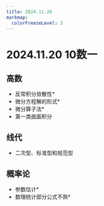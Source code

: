 ```yaml
---
title: 2024.11.20
markmap:
  colorFreezeLevel: 3
---
```


# 2024.11.20 10数一
## 高数
- 反常积分敛散性*
- 微分方程解的形式*
- 微分算子法*
- 第一类曲面积分

## 线代
- 二次型、标准型和规范型

## 概率论
- 参数估计*
- 数理统计部分公式不熟*
